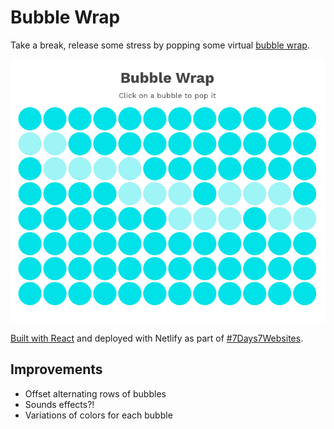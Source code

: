 # Bubble Wrap

Take a break, release some stress by popping some virtual [bubble wrap](http://shannoncrabill.com/bubble-wrap).

![Screenshot of Bubble Wrap app](./public/bubble-wrap.png)

[Built with React](https://shannoncrabill.com/blog/bubble-wrap/) and deployed with Netlify as part of [#7Days7Websites](https://shannoncrabill.com/blog/7-days-7-websites/).

## Improvements

- Offset alternating rows of bubbles
- Sounds effects?!
- Variations of colors for each bubble
